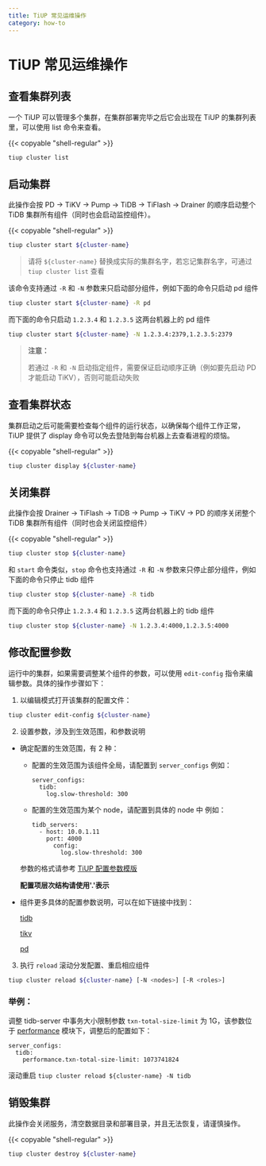 ```yaml
---
title: TiUP 常见运维操作
category: how-to
---
```


# TiUP 常见运维操作

## 查看集群列表

一个 TiUP 可以管理多个集群，在集群部署完毕之后它会出现在 TiUP 的集群列表里，可以使用 list 命令来查看。

{{< copyable "shell-regular" >}}

```bash
tiup cluster list
```

## 启动集群

此操作会按 PD -> TiKV -> Pump -> TiDB -> TiFlash -> Drainer 的顺序启动整个 TiDB 集群所有组件（同时也会启动监控组件）。

{{< copyable "shell-regular" >}}

```bash
tiup cluster start ${cluster-name}
```

> 请将 `${cluster-name}` 替换成实际的集群名字，若忘记集群名字，可通过 `tiup cluster list` 查看

该命令支持通过 `-R` 和 `-N` 参数来只启动部分组件，例如下面的命令只启动 pd 组件

```bash
tiup cluster start ${cluster-name} -R pd
```

而下面的命令只启动 `1.2.3.4` 和 `1.2.3.5` 这两台机器上的 pd 组件

```bash
tiup cluster start ${cluster-name} -N 1.2.3.4:2379,1.2.3.5:2379
```

> **注意：**
>
> 若通过 `-R` 和 `-N` 启动指定组件，需要保证启动顺序正确（例如要先启动 PD 才能启动 TiKV），否则可能启动失败

## 查看集群状态

集群启动之后可能需要检查每个组件的运行状态，以确保每个组件工作正常，TiUP 提供了 display 命令可以免去登陆到每台机器上去查看进程的烦恼。

{{< copyable "shell-regular" >}}

```bash
tiup cluster display ${cluster-name}
```

## 关闭集群

此操作会按 Drainer -> TiFlash -> TiDB -> Pump -> TiKV -> PD 的顺序关闭整个 TiDB 集群所有组件（同时也会关闭监控组件）

{{< copyable "shell-regular" >}}

```bash
tiup cluster stop ${cluster-name}
```

和 `start` 命令类似，`stop` 命令也支持通过 `-R` 和 `-N` 参数来只停止部分组件，例如下面的命令只停止 tidb 组件

```bash
tiup cluster stop ${cluster-name} -R tidb
```

而下面的命令只停止 `1.2.3.4` 和 `1.2.3.5` 这两台机器上的 tidb 组件

```bash
tiup cluster stop ${cluster-name} -N 1.2.3.4:4000,1.2.3.5:4000
```

## 修改配置参数

运行中的集群，如果需要调整某个组件的参数，可以使用 `edit-config` 指令来编辑参数。具体的操作步骤如下：

1. 以编辑模式打开该集群的配置文件：

```bash
tiup cluster edit-config ${cluster-name}
```

2. 设置参数，涉及到生效范围，和参数说明
- 确定配置的生效范围，有 2 种：
  - 配置的生效范围为该组件全局，请配置到 `server_configs`
    例如：
    ```
    server_configs:
      tidb:
        log.slow-threshold: 300
    ```
  - 配置的生效范围为某个 node，请配置到具体的 node 中
    例如：
    ```
    tidb_servers:
      - host: 10.0.1.11
        port: 4000
          config:
            log.slow-threshold: 300
    ```

  参数的格式请参考 [TiUP 配置参数模版](https://github.com/pingcap-incubator/tiup-cluster/blob/master/topology.example.yaml)
 
  **配置项层次结构请使用'.'表示**

- 组件更多具体的配置参数说明，可以在如下链接中找到：

  [tidb](https://github.com/pingcap/tidb/blob/v4.0.0-rc/config/config.toml.example) 
  
  [tikv](https://github.com/tikv/tikv/blob/v4.0.0-rc/etc/config-template.toml)
  
  [pd](https://github.com/pingcap/pd/blob/v4.0.0-rc/conf/config.toml)

3. 执行 `reload` 滚动分发配置、重启相应组件

```bash
tiup cluster reload ${cluster-name} [-N <nodes>] [-R <roles>]
```

### 举例：
调整 tidb-server 中事务大小限制参数 `txn-total-size-limit` 为 1G，该参数位于 [performance](https://github.com/pingcap/tidb/blob/v4.0.0-rc/config/config.toml.example) 模块下，调整后的配置如下：

```
server_configs:
  tidb:
    performance.txn-total-size-limit: 1073741824
```
滚动重启
`tiup cluster reload ${cluster-name} -N tidb`


## 销毁集群

此操作会关闭服务，清空数据目录和部署目录，并且无法恢复，请谨慎操作。

{{< copyable "shell-regular" >}}

```bash
tiup cluster destroy ${cluster-name}
```
